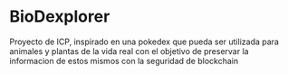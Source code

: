 # BioDexplorer
Proyecto de ICP, inspirado en una pokedex que pueda ser utilizada para animales y plantas de la vida real con el objetivo de preservar la informacion de estos mismos con la seguridad de blockchain

